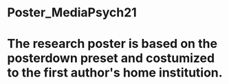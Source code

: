 # Poster_MediaPsych21
# The research poster is based on the posterdown preset and costumized to the first author's home institution.
